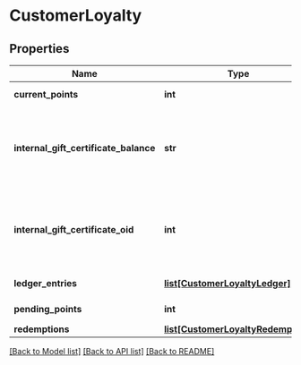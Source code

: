# CustomerLoyalty

## Properties
Name | Type | Description | Notes
------------ | ------------- | ------------- | -------------
**current_points** | **int** | Current Points | [optional] 
**internal_gift_certificate_balance** | **str** | Loyalty Cashback / Store credit balance (internal gift certificate balance) | [optional] 
**internal_gift_certificate_oid** | **int** | Internal gift certificate oid used to tracking loyalty cashback / store credit. | [optional] 
**ledger_entries** | [**list[CustomerLoyaltyLedger]**](CustomerLoyaltyLedger.md) | Ledger entries | [optional] 
**pending_points** | **int** | Pending Points | [optional] 
**redemptions** | [**list[CustomerLoyaltyRedemption]**](CustomerLoyaltyRedemption.md) | Redemptions | [optional] 

[[Back to Model list]](../README.md#documentation-for-models) [[Back to API list]](../README.md#documentation-for-api-endpoints) [[Back to README]](../README.md)


